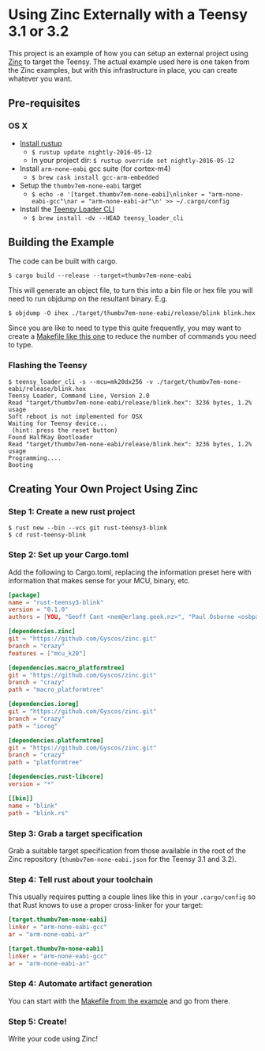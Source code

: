 # Using Zinc Externally with a Teensy 3.1 or 3.2

This project is an example of how you can setup an external project
using [Zinc](https://www.github.com/hackndev/zinc) to target the Teensy.  The actual example used here is one
taken from the Zinc examples, but with this infrastructure in place,
you can create whatever you want.

## Pre-requisites

### OS X

* [Install rustup](https://www.rustup.rs)
  * `$ rustup update nightly-2016-05-12`
  * In your project dir: `$ rustup override set nightly-2016-05-12`
* Install `arm-none-eabi` gcc suite (for cortex-m4)
  * `$ brew cask install gcc-arm-embedded`
* Setup the `thumbv7em-none-eabi` target
  * `$ echo -e '[target.thumbv7em-none-eabi]\nlinker = "arm-none-eabi-gcc"\nar = "arm-none-eabi-ar"\n' >> ~/.cargo/config`
* Install the [Teensy Loader CLI](https://www.pjrc.com/teensy/loader_cli.html)
  * `$ brew install -dv --HEAD teensy_loader_cli`

## Building the Example

The code can be built with cargo.

```
$ cargo build --release --target=thumbv7em-none-eabi
```

This will generate an object file, to turn this into a bin file or hex
file you will need to run objdump on the resultant binary.  E.g.

```
$ objdump -O ihex ./target/thumbv7em-none-eabi/release/blink blink.hex
```

Since you are like to need to type this quite frequently, you may want
to create a [Makefile like this one](Makefile) to reduce the number
of commands you need to type.

### Flashing the Teensy

```
$ teensy_loader_cli -s --mcu=mk20dx256 -v ./target/thumbv7em-none-eabi/release/blink.hex
Teensy Loader, Command Line, Version 2.0
Read "target/thumbv7em-none-eabi/release/blink.hex": 3236 bytes, 1.2% usage
Soft reboot is not implemented for OSX
Waiting for Teensy device...
 (hint: press the reset button)
Found HalfKay Bootloader
Read "target/thumbv7em-none-eabi/release/blink.hex": 3236 bytes, 1.2% usage
Programming....
Booting
```

## Creating Your Own Project Using Zinc

### Step 1: Create a new rust project

```
$ rust new --bin --vcs git rust-teensy3-blink
$ cd rust-teensy-blink
```

### Step 2: Set up your Cargo.toml

Add the following to Cargo.toml, replacing the information preset here
with information that makes sense for your MCU, binary, etc.

```toml
[package]
name = "rust-teensy3-blink"
version = "0.1.0"
authors = [YOU, "Geoff Cant <nem@erlang.geek.nz>", "Paul Osborne <osbpau@gmail.com>"]

[dependencies.zinc]
git = "https://github.com/Gyscos/zinc.git"
branch = "crazy"
features = ["mcu_k20"]

[dependencies.macro_platformtree]
git = "https://github.com/Gyscos/zinc.git"
branch = "crazy"
path = "macro_platformtree"

[dependencies.ioreg]
git = "https://github.com/Gyscos/zinc.git"
branch = "crazy"
path = "ioreg"

[dependencies.platformtree]
git = "https://github.com/Gyscos/zinc.git"
branch = "crazy"
path = "platformtree"

[dependencies.rust-libcore]
version = "*"

[[bin]]
name = "blink"
path = "blink.rs"
```

### Step 3: Grab a target specification

Grab a suitable target specification from those available in the root
of the Zinc repository (`thumbv7em-none-eabi.json` for the Teensy 3.1 and 3.2).

### Step 4: Tell rust about your toolchain

This usually requires putting a couple lines like this in your
`.cargo/config` so that Rust knows to use a proper cross-linker for
your target:

```toml
[target.thumbv7em-none-eabi]
linker = "arm-none-eabi-gcc"
ar = "arm-none-eabi-ar"

[target.thumbv7m-none-eabi]
linker = "arm-none-eabi-gcc"
ar = "arm-none-eabi-ar"
```

### Step 4: Automate artifact generation

You can start with the [Makefile from the example](Makefile) and go
from there.

### Step 5: Create!

Write your code using Zinc!
